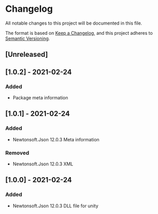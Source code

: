 # Changelog
All notable changes to this project will be documented in this file.

The format is based on [Keep a Changelog](https://keepachangelog.com/en/1.0.0/),
and this project adheres to [Semantic Versioning](https://semver.org/spec/v2.0.0.html).

## [Unreleased]

## [1.0.2] - 2021-02-24
### Added
- Package meta information

## [1.0.1] - 2021-02-24
### Added
- Newtonsoft.Json 12.0.3 Meta information

### Removed
- Newtonsoft.Json 12.0.3 XML

## [1.0.0] - 2021-02-24
### Added
- Newtonsoft.Json 12.0.3 DLL file for unity